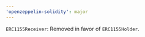 ```yaml
---
'openzeppelin-solidity': major
---
```


`ERC1155Receiver`: Removed in favor of `ERC1155Holder`.
